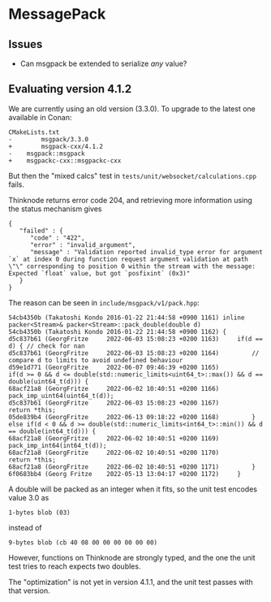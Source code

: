# MessagePack

## Issues
- Can msgpack be extended to serialize _any_ value?

## Evaluating version 4.1.2
We are currently using an old version (3.3.0). To upgrade to the latest one available in Conan:
```
CMakeLists.txt
-        msgpack/3.3.0
+        msgpack-cxx/4.1.2
-    msgpack::msgpack
+    msgpackc-cxx::msgpackc-cxx
```

But then the "mixed calcs" test in `tests/unit/websocket/calculations.cpp` fails.

Thinknode returns error code 204, and retrieving more information using the status mechanism gives
```
{
   "failed" : {
      "code" : "422",
      "error" : "invalid_argument",
      "message" : "Validation reported invalid_type error for argument `x` at index 0 during function request argument validation at path \"\" corresponding to position 0 within the stream with the message: Expected `float` value, but got `posfixint` (0x3)"
   }
}
```

The reason can be seen in `include/msgpack/v1/pack.hpp`:
```
54cb4350b (Takatoshi Kondo 2016-01-22 21:44:58 +0900 1161) inline packer<Stream>& packer<Stream>::pack_double(double d)
54cb4350b (Takatoshi Kondo 2016-01-22 21:44:58 +0900 1162) {
d5c837b61 (GeorgFritze     2022-06-03 15:08:23 +0200 1163)     if(d == d) { // check for nan
d5c837b61 (GeorgFritze     2022-06-03 15:08:23 +0200 1164)         // compare d to limits to avoid undefined behaviour
d59e1d771 (GeorgFritze     2022-06-07 09:46:39 +0200 1165)         if(d >= 0 && d <= double(std::numeric_limits<uint64_t>::max()) && d == double(uint64_t(d))) {
68acf21a8 (GeorgFritze     2022-06-02 10:40:51 +0200 1166)             pack_imp_uint64(uint64_t(d));
d5c837b61 (GeorgFritze     2022-06-03 15:08:23 +0200 1167)             return *this;
05de839b4 (GeorgFritze     2022-06-13 09:18:22 +0200 1168)         } else if(d < 0 && d >= double(std::numeric_limits<int64_t>::min()) && d == double(int64_t(d))) {
68acf21a8 (GeorgFritze     2022-06-02 10:40:51 +0200 1169)             pack_imp_int64(int64_t(d));
68acf21a8 (GeorgFritze     2022-06-02 10:40:51 +0200 1170)             return *this;
68acf21a8 (GeorgFritze     2022-06-02 10:40:51 +0200 1171)         }
6f0683bb4 (Georg Fritze    2022-05-13 13:04:17 +0200 1172)     }
```

A double will be packed as an integer when it fits, so the unit test encodes value 3.0 as
```
1-bytes blob (03)
```
instead of
```
9-bytes blob (cb 40 08 00 00 00 00 00 00)
```

However, functions on Thinknode are strongly typed, and the one the unit test tries to reach expects two doubles.

The "optimization" is not yet in version 4.1.1, and the unit test passes with that version.
